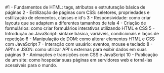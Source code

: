 #1 - Fundamentos de HTML: tags, atributos e estruturação básica de páginas
2 - Estilização de páginas com CSS: seletores, propriedades e estilização de elementos, classes e id's
3 - Responsividade: como criar layouts que se adaptem a diferentes tamanhos de tela
4 - Criação de formulários: como criar formulários interativos utilizando HTML e CSS
5 - Introdução ao JavaScript: sintaxe básica, variáveis, condicionais e laços de repetição
6 - Manipulação de DOM: como alterar elementos HTML e CSS com JavaScript
7 - Interação com usuário: eventos, mouse e teclado
8 - API's e JSON: como utilizar API's externas para exibir dados em suas páginas
9 - Animações e transições com CSS e JavaScript
10 - Publicação de um site: como hospedar suas páginas em servidores web e torná-las acessíveis para o mundo.
